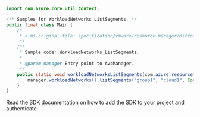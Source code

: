 ```java
import com.azure.core.util.Context;

/** Samples for WorkloadNetworks ListSegments. */
public final class Main {
    /*
     * x-ms-original-file: specification/vmware/resource-manager/Microsoft.AVS/stable/2021-12-01/examples/WorkloadNetworks_ListSegments.json
     */
    /**
     * Sample code: WorkloadNetworks_ListSegments.
     *
     * @param manager Entry point to AvsManager.
     */
    public static void workloadNetworksListSegments(com.azure.resourcemanager.avs.AvsManager manager) {
        manager.workloadNetworks().listSegments("group1", "cloud1", Context.NONE);
    }
}
```

Read the [SDK documentation](https://github.com/Azure/azure-sdk-for-java/blob/azure-resourcemanager-avs_1.0.0-beta.3/sdk/avs/azure-resourcemanager-avs/README.md) on how to add the SDK to your project and authenticate.
